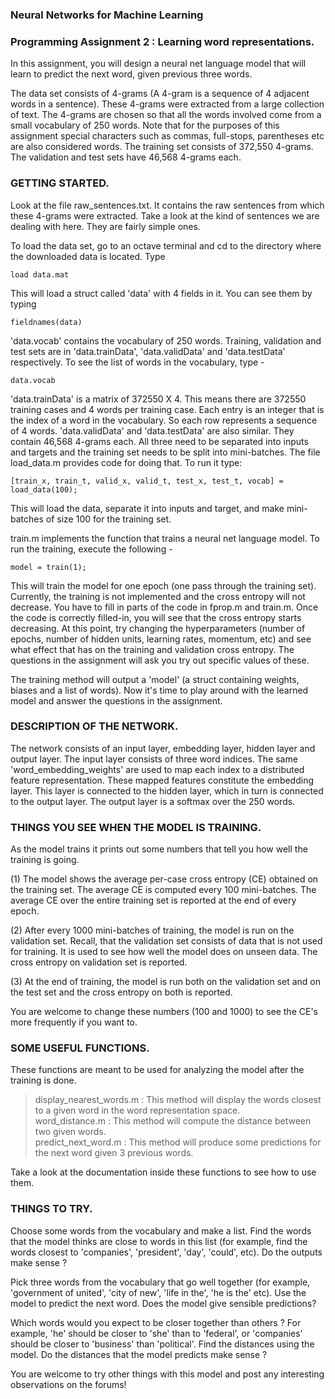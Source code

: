 ### Neural Networks for Machine Learning
### Programming Assignment 2 : Learning word representations.

In this assignment, you will design a neural net language model that will
learn to predict the next word, given previous three words.

The data set consists of 4-grams (A 4-gram is a sequence of 4 adjacent words
in a sentence). These 4-grams were extracted from a large collection of text.
The 4-grams are chosen so that all the words involved come
from a small vocabulary of 250 words. Note that for the purposes of this
assignment special characters such as commas, full-stops, parentheses etc
are also considered words. The training set consists of 372,550 4-grams. The
validation and test sets have 46,568 4-grams each.

### GETTING STARTED.
Look at the file raw_sentences.txt. It contains the raw sentences from which
these 4-grams were extracted. Take a look at the kind of sentences we are
dealing with here. They are fairly simple ones.

To load the data set, go to an octave terminal and cd to the directory where the
downloaded data is located. Type

    load data.mat

This will load a struct called 'data' with 4 fields in it.
You can see them by typing

    fieldnames(data)

'data.vocab' contains the vocabulary of 250 words. Training, validation and
test sets are in 'data.trainData', 'data.validData' and 'data.testData'  respectively.
To see the list of words in the vocabulary, type -

    data.vocab

'data.trainData' is a matrix of 372550 X 4. This means there are 372550
training cases and 4 words per training case. Each entry is an integer that is
the index of a word in the vocabulary. So each row represents a sequence of 4
words. 'data.validData' and 'data.testData' are also similar. They contain
46,568 4-grams each. All three need to be separated into inputs and targets
and the training set needs to be split into mini-batches. The file load_data.m
provides code for doing that. To run it type:

    [train_x, train_t, valid_x, valid_t, test_x, test_t, vocab] = load_data(100);

This will load the data, separate it into inputs and target, and make
mini-batches of size 100 for the training set.

train.m implements the function that trains a neural net language model.
To run the training, execute the following -

    model = train(1);

This will train the model for one epoch (one pass through the training set).
Currently, the training is not implemented and the cross entropy will not
decrease. You have to fill in parts of the code in fprop.m and train.m.
Once the code is correctly filled-in, you will see that the cross entropy
starts decreasing. At this point, try changing the hyperparameters (number
of epochs, number of hidden units, learning rates, momentum, etc) and see
what effect that has on the training and validation cross entropy. The
questions in the assignment will ask you try out specific values of these.

The training method will output a 'model' (a struct containing weights, biases
and a list of words). Now it's time to play around with the learned model
and answer the questions in the assignment.

### DESCRIPTION OF THE NETWORK.
The network consists of an input layer, embedding layer, hidden layer and output
layer. The input layer consists of three word indices. The same
'word_embedding_weights' are used to map each index to a distributed feature
representation. These mapped features constitute the embedding layer. This layer
is connected to the hidden layer, which in turn is connected to the output
layer. The output layer is a softmax over the 250 words.

### THINGS YOU SEE WHEN THE MODEL IS TRAINING.
As the model trains it prints out some numbers that tell you how well the
training is going.

(1) The model shows the average per-case cross entropy (CE) obtained
on the training set. The average CE is computed every 100 mini-batches. The
average CE over the entire training set is reported at the end of every epoch.

(2) After every 1000 mini-batches of training, the model is run on the
validation set. Recall, that the validation set consists of data that is not
used for training. It is used to see how well the model does on unseen data. The
cross entropy on validation set is reported.

(3) At the end of training, the model is run both on the validation set and on
the test set and the cross entropy on both is reported.

You are welcome to change these numbers (100 and 1000) to see the CE's more
frequently if you want to.


### SOME USEFUL FUNCTIONS.
These functions are meant to be used for analyzing the model after the training
is done.
> display_nearest_words.m : This method will display the words closest to a given word in the word representation space.  
> word_distance.m : This method will compute the distance between two given words.  
> predict_next_word.m : This method will produce some predictions for the next word given 3 previous words.  

Take a look at the documentation inside these functions to see how to use them.


### THINGS TO TRY.
Choose some words from the vocabulary and make a list. Find the words that
the model thinks are close to words in this list (for example, find the words
closest to 'companies', 'president', 'day', 'could', etc). Do the outputs make
sense ?

Pick three words from the vocabulary that go well together (for example,
'government of united', 'city of new', 'life in the', 'he is the' etc). Use
the model to predict the next word. Does the model give sensible predictions?

Which words would you expect to be closer together than others ? For example,
'he' should be closer to 'she' than to 'federal', or 'companies' should be
closer to 'business' than 'political'. Find the distances using the model.
Do the distances that the model predicts make sense ?

You are welcome to try other things with this model and post any interesting
observations on the forums!
